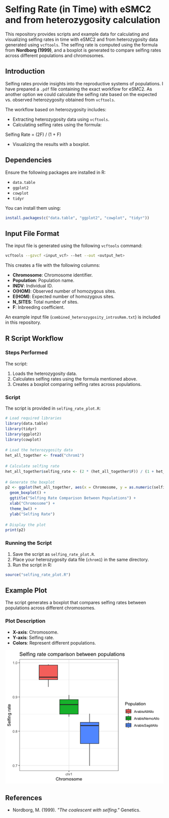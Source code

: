 # Selfing Rate (in Time) with eSMC2 and from heterozygosity calculation

This repository provides scripts and example data for calculating and visualizing selfing rates in time with eSMC2 and from heterozygosity data generated using `vcftools`. The selfing rate is computed using the formula from **Nordborg (1999)**, and a boxplot is generated to compare selfing rates across different populations and chromosomes.

## Introduction

Selfing rates provide insights into the reproductive systems of populations. I have prepared a `.pdf` file containing the exact workflow for eSMC2. 
As another option we could calculate the selfing rate based on the expected vs. observed heterozygosity obtained from `vcftools`.

The workflow based on heterozygosity includes:
- Extracting heterozygosity data using `vcftools`.
- Calculating selfing rates using the formula:

Selfing Rate = (2F) / (1 + F)

- Visualizing the results with a boxplot.

## Dependencies

Ensure the following packages are installed in R:
- `data.table`
- `ggplot2`
- `cowplot`
- `tidyr`

You can install them using:

```R
install.packages(c("data.table", "ggplot2", "cowplot", "tidyr"))
```

## Input File Format

The input file is generated using the following `vcftools` command:

```bash
vcftools --gzvcf <input_vcf> --het --out <output_het>
```

This creates a file with the following columns:
- **Chromosome**: Chromosome identifier.
- **Population**: Population name.
- **INDV**: Individual ID.
- **O(HOM)**: Observed number of homozygous sites.
- **E(HOM)**: Expected number of homozygous sites.
- **N_SITES**: Total number of sites.
- **F**: Inbreeding coefficient.

An example input file (`combined_heterozygosity_introsRem.txt`) is included in this repository.

## R Script Workflow

### Steps Performed

The script:
1. Loads the heterozygosity data.
2. Calculates selfing rates using the formula mentioned above.
3. Creates a boxplot comparing selfing rates across populations.

### Script

The script is provided in `selfing_rate_plot.R`:

```r
# Load required libraries
library(data.table)
library(tidyr)
library(ggplot2)
library(cowplot)

# Load the heterozygosity data
het_all_together <- fread("chrom1")

# Calculate selfing rate
het_all_together$selfing_rate <- (2 * (het_all_together$F)) / (1 + het_all_together$F) 

# Generate the boxplot
p2 <- ggplot(het_all_together, aes(x = Chromosome, y = as.numeric(selfing_rate), fill = Population)) + 
  geom_boxplot() +
  ggtitle("Selfing Rate Comparison Between Populations") +
  xlab("Chromosome") + 
  theme_bw() + 
  ylab("Selfing Rate")

# Display the plot
print(p2)
```

### Running the Script

1. Save the script as `selfing_rate_plot.R`.
2. Place your heterozygosity data file (`chrom1`) in the same directory.
3. Run the script in R:

```R
source("selfing_rate_plot.R")
```

## Example Plot

The script generates a boxplot that compares selfing rates between populations across different chromosomes.

### Plot Description
- **X-axis**: Chromosome.
- **Y-axis**: Selfing rate.
- **Colors**: Represent different populations.

![Selfing Rate Boxplot](chrom1.png)

## References

- Nordborg, M. (1999). *"The coalescent with selfing."* Genetics.
